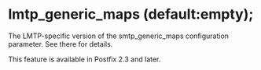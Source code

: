# lmtp_generic_maps (default:empty); 

 The LMTP-specific version of the smtp_generic_maps configuration
parameter.  See there for details. 

 This feature is available in Postfix 2.3 and later. 


